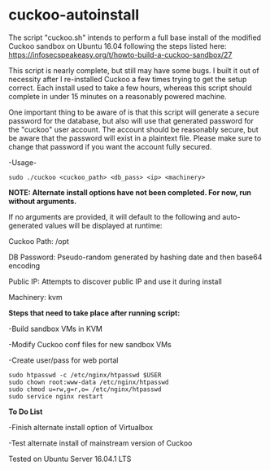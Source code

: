 # cuckoo-autoinstall
The script "cuckoo.sh" intends to perform a full base install of the modified Cuckoo sandbox on Ubuntu 16.04 following the steps listed here: https://infosecspeakeasy.org/t/howto-build-a-cuckoo-sandbox/27

This script is nearly complete, but still may have some bugs. I built it out of necessity after I re-installed Cuckoo a few times trying to get the setup correct. Each install used to take a few hours, whereas this script should complete in under 15 minutes on a reasonably powered machine.

One important thing to be aware of is that this script will generate a secure password for the database, but also will use that generated password for the "cuckoo" user account. The account should be reasonably secure, but be aware that the password will exist in a plaintext file. Please make sure to change that password if you want the account fully secured.

-Usage-
```
sudo ./cuckoo <cuckoo_path> <db_pass> <ip> <machinery>
```
**NOTE: Alternate install options have not been completed. For now, run without arguments.**

If no arguments are provided, it will default to the following and auto-generated values will be displayed at runtime:

Cuckoo Path: /opt

DB Password: Pseudo-random generated by hashing date and then base64 encoding

Public IP: Attempts to discover public IP and use it during install

Machinery: kvm

**Steps that need to take place after running script:**

-Build sandbox VMs in KVM

-Modify Cuckoo conf files for new sandbox VMs

-Create user/pass for web portal

```
sudo htpasswd -c /etc/nginx/htpasswd $USER
sudo chown root:www-data /etc/nginx/htpasswd
sudo chmod u=rw,g=r,o= /etc/nginx/htpasswd
sudo service nginx restart
```
**To Do List**

-Finish alternate install option of Virtualbox

-Test alternate install of mainstream version of Cuckoo

Tested on Ubuntu Server 16.04.1 LTS
